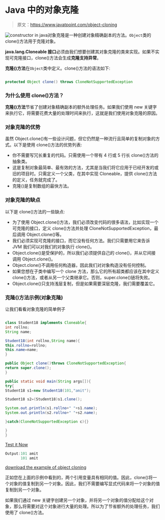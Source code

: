 # Java 中的对象克隆

> 原文：<https://www.javatpoint.com/object-cloning>

![constructor in java](../img/2b7b9b91d5d8c7c7dc85a26c248c1e89.png)对象克隆是一种创建对象精确副本的方法。`Object`类的 clone()方法用于克隆对象。

**java.lang.Cloneable 接口**必须由我们想要创建其对象克隆的类来实现。如果不实现可克隆接口，clone()方法会生成**克隆支持异常**。

**克隆()方法**在`Object`类中定义。clone()方法的语法如下:

```java

protected Object clone() throws CloneNotSupportedException

```

### 为什么使用 clone()方法？

**克隆()方法**节省了创建对象精确副本的额外处理任务。如果我们使用 new 关键字来执行它，将需要花费大量的处理时间来执行，这就是我们使用对象克隆的原因。

### 对象克隆的优势

虽然 Object.clone()有一些设计问题，但它仍然是一种流行且简单的复制对象的方式。以下是使用 clone()方法的优势列表:

*   你不需要写冗长重复的代码。只需使用一个带有 4 行或 5 行长 clone()方法的抽象类。
*   这是复制对象最简单、最有效的方法，尤其是当我们将它应用于已经开发的或旧的项目时。只需定义一个父类，在其中实现 Cloneable，提供 clone()方法的定义，任务就完成了。
*   克隆()是复制数组的最快方法。

### 对象克隆的缺点

以下是 clone()方法的一些缺点:

*   为了使用 Object.clone()方法，我们必须改变代码的很多语法，比如实现一个可克隆的接口，定义 clone()方法并处理 CloneNotSupportedException，最后调用 Object.clone()等。
*   我们必须实现可克隆的接口，而它没有任何方法。我们只需要用它来告诉 JVM 我们可以对我们的对象执行 clone()。
*   Object.clone()是受保护的，所以我们必须提供自己的 clone()，并从它间接调用 Object.clone()。
*   Object.clone()不调用任何构造器，因此我们对对象构造没有任何控制。
*   如果您想在子类中编写一个 clone 方法，那么它的所有超类都应该在其中定义 clone()方法，或者从另一个父类继承它。否则，super.clone()链将失败。
*   Object.clone()只支持浅层复制，但是如果需要深层克隆，我们需要覆盖它。

### 克隆()方法示例(对象克隆)

让我们看看对象克隆的简单例子

```java

class Student18 implements Cloneable{
int rollno;
String name;

Student18(int rollno,String name){
this.rollno=rollno;
this.name=name;
}

public Object clone()throws CloneNotSupportedException{
return super.clone();
}

public static void main(String args[]){
try{
Student18 s1=new Student18(101,"amit");

Student18 s2=(Student18)s1.clone();

System.out.println(s1.rollno+" "+s1.name);
System.out.println(s2.rollno+" "+s2.name);

}catch(CloneNotSupportedException c){}

}
}

```

[Test it Now](https://www.javatpoint.com/opr/test.jsp?filename=Student18)

```java
Output:101 amit
       101 amit

```

[download the example of object cloning](https://static.javatpoint.com/src/oops/clone.zip)

正如您在上面的示例中看到的，两个引用变量具有相同的值。因此，clone()将一个对象的值复制到另一个对象。因此，我们不需要编写显式代码来将一个对象的值复制到另一个对象。

如果我们通过 new 关键字创建另一个对象，并将另一个对象的值分配给这个对象，那么将需要对这个对象进行大量的处理。所以为了节省额外的处理任务，我们使用了 clone()方法。